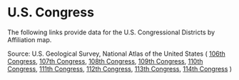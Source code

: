 # U.S. Congress

The following links provide data for the U.S. Congressional Districts by Affiliation map.

Source: U.S. Geological Survey, National Atlas of the United States (
[106th Congress](https://catalog.data.gov/dataset/congressional-districts-of-the-united-states-106th-congress-direct-download), 
[107th Congress](https://catalog.data.gov/dataset/congressional-districts-of-the-united-states-107th-congress-direct-download), 
[108th Congress](https://catalog.data.gov/dataset/congressional-districts-of-the-united-states-108th-congress-direct-download), 
[109th Congress](https://catalog.data.gov/dataset/congressional-districts-of-the-united-states-109th-congress-direct-download), 
[110th Congress](https://catalog.data.gov/dataset/congressional-districts-of-the-united-states-110th-congress-direct-download), 
[111th Congress](https://catalog.data.gov/dataset/congressional-districts-of-the-united-states-111th-congress-direct-download), 
[112th Congress](https://catalog.data.gov/dataset/congressional-districts-of-the-united-states-112th-congress-direct-download), 
[113th Congress](https://catalog.data.gov/dataset/usgs-small-scale-dataset-1-1000000-scale-congressional-districts-of-the-united-states-113th-cfa676), 
[114th Congress](https://catalog.data.gov/dataset/usgs-1-1000000-scale-congressional-districts-of-the-united-states-114th-congress-201504-shapef) )

